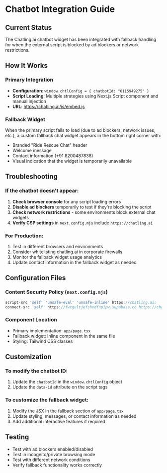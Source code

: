# Chatbot Integration Guide

## Current Status
The Chatling.ai chatbot widget has been integrated with fallback handling for when the external script is blocked by ad blockers or network restrictions.

## How It Works

### Primary Integration
- **Configuration**: `window.chtlConfig = { chatbotId: "6115949275" }`
- **Script Loading**: Multiple strategies using Next.js Script component and manual injection
- **URL**: https://chatling.ai/js/embed.js

### Fallback Widget
When the primary script fails to load (due to ad blockers, network issues, etc.), a custom fallback chat widget appears in the bottom right corner with:
- Branded "Ride Rescue Chat" header
- Welcome message
- Contact information (+91 8200487838)
- Visual indication that the widget is temporarily unavailable

## Troubleshooting

### If the chatbot doesn't appear:
1. **Check browser console** for any script loading errors
2. **Disable ad blockers** temporarily to test if they're blocking the script
3. **Check network restrictions** - some environments block external chat widgets
4. **Verify CSP settings** in `next.config.mjs` include `https://chatling.ai`

### For Production:
1. Test in different browsers and environments
2. Consider whitelisting chatling.ai in corporate firewalls
3. Monitor the fallback widget usage analytics
4. Update contact information in the fallback widget as needed

## Configuration Files

### Content Security Policy (`next.config.mjs`)
```javascript
script-src 'self' 'unsafe-eval' 'unsafe-inline' https://chatling.ai;
connect-src 'self' https://fwtgultjefshvdfnpipw.supabase.co https://chatling.ai;
```

### Component Location
- Primary implementation: `app/page.tsx`
- Fallback widget: Inline component in the same file
- Styling: Tailwind CSS classes

## Customization

### To modify the chatbot ID:
1. Update the `chatbotId` in the `window.chtlConfig` object
2. Update the `data-id` attribute on the script tags

### To customize the fallback widget:
1. Modify the JSX in the fallback section of `app/page.tsx`
2. Update styling, messages, or contact information as needed
3. Add additional interactive features if required

## Testing
- Test with ad blockers enabled/disabled
- Test in incognito/private browsing mode
- Test with different network conditions
- Verify fallback functionality works correctly